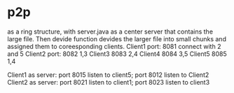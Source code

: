 # p2p
as a ring structure, with server.java as a center server that contains the large file. Then devide function devides the larger file into small chunks and assigned them to coreesponding clients.
Client1         port: 8081   connect with 2 and 5
Client2         port: 8082   1,3
Client3               8083   2,4
Client4               8084   3,5
Client5               8085   1,4

Client1  as server: port 8015 listen to client5; port 8012 listen to Client2 
Client2  as server: port 8021 listen to client1; port 8023 listen to client3
